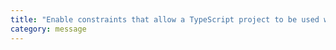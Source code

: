 ```yaml
---
title: "Enable constraints that allow a TypeScript project to be used with project references."
category: message
---
```

